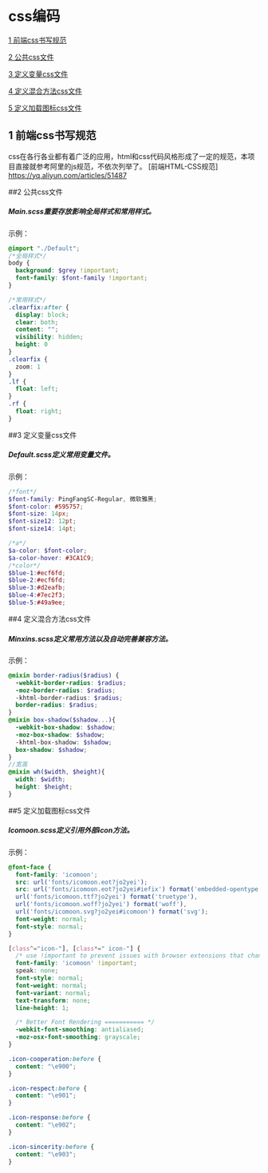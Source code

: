 
# css编码

[1 前端css书写规范](#user-content-1)

[2 公共css文件](#user-content-2)

[3 定义变量css文件](#user-content-3)

[4 定义混合方法css文件](#user-content-4)

[5 定义加载图标css文件](#user-content-5)


## <span id="user-content-1">1 前端css书写规范</span>

css在各行各业都有着广泛的应用，html和css代码风格形成了一定的规范，本项目直接就参考阿里的js规范，不依次列举了。
[前端HTML-CSS规范]  <https://yq.aliyun.com/articles/51487>


##<span id="user-content-2">2 公共css文件</span>

##### Main.scss重要存放影响全局样式和常用样式。
示例：
```scss
@import "./Default";
/*全局样式*/
body {
  background: $grey !important;
  font-family: $font-family !important;
}

/*常用样式*/
.clearfix:after {
  display: block;
  clear: both;
  content: "";
  visibility: hidden;
  height: 0
}
.clearfix {
  zoom: 1
}
.lf {
  float: left;
}
.rf {
  float: right;
}
```
##<span id="user-content-3">3 定义变量css文件</span>

##### Default.scss定义常用变量文件。
示例：
```scss
/*font*/
$font-family: PingFangSC-Regular, 微软雅黑;
$font-color: #595757;
$font-size: 14px;
$font-size12: 12pt;
$font-size14: 14pt;

/*a*/
$a-color: $font-color;
$a-color-hover: #3CA1C9;
/*color*/
$blue-1:#ecf6fd;
$blue-2:#ecf6fd;
$blue-3:#d2eafb;
$blue-4:#7ec2f3;
$blue-5:#49a9ee;
``````
##<span id="user-content-4">4 定义混合方法css文件</span>

##### Minxins.scss定义常用方法以及自动完善兼容方法。
示例：
```scss
@mixin border-radius($radius) {
  -webkit-border-radius: $radius; 
  -moz-border-radius: $radius; 
  -khtml-border-radius: $radius; 
  border-radius: $radius;
}
@mixin box-shadow($shadow...){
  -webkit-box-shadow: $shadow;
  -moz-box-shadow: $shadow; 
  -khtml-box-shadow: $shadow;
  box-shadow: $shadow;
}
//宽高
@mixin wh($width, $height){
  width: $width;
  height: $height;
}

``````
##<span id="user-content-5">5 定义加载图标css文件</span>

##### Icomoon.scss定义引用外部icon方法。
示例：
```css
@font-face {
  font-family: 'icomoon';
  src: url('fonts/icomoon.eot?jo2yei');
  src: url('fonts/icomoon.eot?jo2yei#iefix') format('embedded-opentype'),
  url('fonts/icomoon.ttf?jo2yei') format('truetype'),
  url('fonts/icomoon.woff?jo2yei') format('woff'),
  url('fonts/icomoon.svg?jo2yei#icomoon') format('svg');
  font-weight: normal;
  font-style: normal;
}

[class^="icon-"], [class*=" icon-"] {
  /* use !important to prevent issues with browser extensions that change fonts */
  font-family: 'icomoon' !important;
  speak: none;
  font-style: normal;
  font-weight: normal;
  font-variant: normal;
  text-transform: none;
  line-height: 1;

  /* Better Font Rendering =========== */
  -webkit-font-smoothing: antialiased;
  -moz-osx-font-smoothing: grayscale;
}

.icon-cooperation:before {
  content: "\e900";
}

.icon-respect:before {
  content: "\e901";
}

.icon-response:before {
  content: "\e902";
}

.icon-sincerity:before {
  content: "\e903";
}

``````